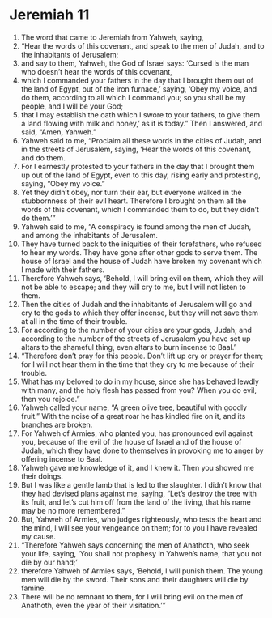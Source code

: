 ﻿
# Jeremiah 11
1. The word that came to Jeremiah from Yahweh, saying, 
2. “Hear the words of this covenant, and speak to the men of Judah, and to the inhabitants of Jerusalem; 
3. and say to them, Yahweh, the God of Israel says: ‘Cursed is the man who doesn’t hear the words of this covenant, 
4. which I commanded your fathers in the day that I brought them out of the land of Egypt, out of the iron furnace,’ saying, ‘Obey my voice, and do them, according to all which I command you; so you shall be my people, and I will be your God; 
5. that I may establish the oath which I swore to your fathers, to give them a land flowing with milk and honey,’ as it is today.” Then I answered, and said, “Amen, Yahweh.” 
6. Yahweh said to me, “Proclaim all these words in the cities of Judah, and in the streets of Jerusalem, saying, ‘Hear the words of this covenant, and do them. 
7. For I earnestly protested to your fathers in the day that I brought them up out of the land of Egypt, even to this day, rising early and protesting, saying, “Obey my voice.” 
8. Yet they didn’t obey, nor turn their ear, but everyone walked in the stubbornness of their evil heart. Therefore I brought on them all the words of this covenant, which I commanded them to do, but they didn’t do them.’” 
9. Yahweh said to me, “A conspiracy is found among the men of Judah, and among the inhabitants of Jerusalem. 
10. They have turned back to the iniquities of their forefathers, who refused to hear my words. They have gone after other gods to serve them. The house of Israel and the house of Judah have broken my covenant which I made with their fathers. 
11. Therefore Yahweh says, ‘Behold, I will bring evil on them, which they will not be able to escape; and they will cry to me, but I will not listen to them. 
12. Then the cities of Judah and the inhabitants of Jerusalem will go and cry to the gods to which they offer incense, but they will not save them at all in the time of their trouble. 
13. For according to the number of your cities are your gods, Judah; and according to the number of the streets of Jerusalem you have set up altars to the shameful thing, even altars to burn incense to Baal.’ 
14. “Therefore don’t pray for this people. Don’t lift up cry or prayer for them; for I will not hear them in the time that they cry to me because of their trouble. 
15. What has my beloved to do in my house, since she has behaved lewdly with many, and the holy flesh has passed from you? When you do evil, then you rejoice.” 
16. Yahweh called your name, “A green olive tree, beautiful with goodly fruit.” With the noise of a great roar he has kindled fire on it, and its branches are broken. 
17. For Yahweh of Armies, who planted you, has pronounced evil against you, because of the evil of the house of Israel and of the house of Judah, which they have done to themselves in provoking me to anger by offering incense to Baal. 
18. Yahweh gave me knowledge of it, and I knew it. Then you showed me their doings. 
19. But I was like a gentle lamb that is led to the slaughter. I didn’t know that they had devised plans against me, saying, “Let’s destroy the tree with its fruit, and let’s cut him off from the land of the living, that his name may be no more remembered.” 
20. But, Yahweh of Armies, who judges righteously, who tests the heart and the mind, I will see your vengeance on them; for to you I have revealed my cause. 
21. “Therefore Yahweh says concerning the men of Anathoth, who seek your life, saying, ‘You shall not prophesy in Yahweh’s name, that you not die by our hand;’ 
22. therefore Yahweh of Armies says, ‘Behold, I will punish them. The young men will die by the sword. Their sons and their daughters will die by famine. 
23. There will be no remnant to them, for I will bring evil on the men of Anathoth, even the year of their visitation.’” 
